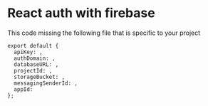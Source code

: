 # React auth with firebase
This code missing the following file that is specific to your project
```
export default {
  apiKey: ,
  authDomain: ,
  databaseURL: ,
  projectId: ,
  storageBucket: ,
  messagingSenderId: ,
  appId: 
};
```